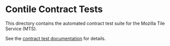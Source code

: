 # Contile Contract Tests

This directory contains the automated contract test suite for the Mozilla Tile Service (MTS).

See the [contract test documentation][1] for details.

[1]: ../../docs/testing/contract-tests/contract-tests.md